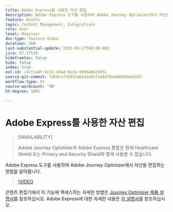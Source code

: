 ```yaml
---
title: Adobe Express를 사용한 자산 편집
description: Adobe Express 도구를 사용하여 Adobe Journey Optimizer에서 자산을 편집하는 방법을 알아봅니다.
feature: Assets
topic: Content Management, Integrations
role: User
level: Beginner
doc-type: Feature Video
duration: 300
last-substantial-update: 2025-03-27T00:00:00Z
jira: KT-17529
hidefromtoc: false
hide: false
index: true
exl-id: c42fca4f-bc31-43ad-9e3a-9936a6623051
source-git-commit: fd50ce73503ca6b42e0171d8476ea08928ebd165
workflow-type: ht
source-wordcount: '90'
ht-degree: 100%

---
```


# Adobe Express를 사용한 자산 편집

>[!AVAILABILITY]
>
>Adobe Journey Optimizer의 Adobe Express 통합은 현재 Healthcare Shield 또는 Privacy and Security Shield와 함께 사용할 수 없습니다.

Adobe Express 도구를 사용하여 Adobe Journey Optimizer에서 자산을 편집하는 방법을 알아봅니다.

>[!VIDEO](https://video.tv.adobe.com/v/3455523/?learn=on&enablevpops)

콘텐츠 편집기에서 이 기능에 액세스하는 자세한 방법은 [Journey Optimizer 제품 설명서](https://experienceleague.adobe.com/ko/docs/journey-optimizer/using/assets-images/express)를 참조하십시오. Adobe Express에 대한 자세한 내용은 [이 설명서](https://helpx.adobe.com/kr/express/user-guide.html)를 참조하십시오.
